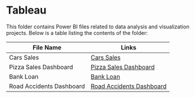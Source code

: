 # Tableau

This folder contains Power BI files related to data analysis and visualization projects. Below is a table listing the contents of the folder:

| File Name      | Links                              |
|----------------|-------------------------------------------|
| Cars Sales  | [Cars Sales](https://github.com/shrutipitale/Tableau/tree/6cabc24ce6c030777f461d00132162e91cfe37e4/Cars%20Sales)|       
| Pizza Sales Dashboard  |[Pizza Sales Dashboard](https://github.com/shrutipitale/Tableau/tree/6cabc24ce6c030777f461d00132162e91cfe37e4/Pizza%20Sales%20Dashboard)|       
| Bank Loan  |[Bank Loan](https://github.com/shrutipitale/Tableau/tree/54674912e1b4f445241e6b0c30b299ee4414d0b6/bank%20loan%20Tableau)|       
| Road Accidents Dashboard|[Road Accidents Dashboard](https://github.com/shrutipitale/Tableau/tree/54674912e1b4f445241e6b0c30b299ee4414d0b6/Road%20Accident%20Dashboard)|       

